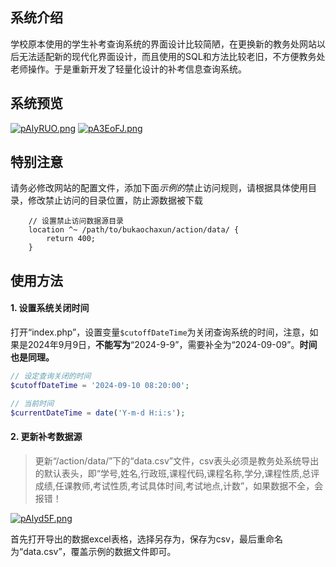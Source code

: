 ## 系统介绍

学校原本使用的学生补考查询系统的界面设计比较简陋，在更换新的教务处网站以后无法适配新的现代化界面设计，而且使用的SQL和方法比较老旧，不方便教务处老师操作。于是重新开发了轻量化设计的补考信息查询系统。

## 系统预览

[![pAlyRUO.png](https://s21.ax1x.com/2024/09/27/pAlyRUO.png)](https://imgse.com/i/pAlyRUO)
[![pA3EoFJ.png](https://s21.ax1x.com/2024/09/30/pA3EoFJ.png)](https://imgse.com/i/pA3EoFJ)

## 特别注意

请务必修改网站的配置文件，添加下面*示例的*禁止访问规则，请根据具体使用目录，修改禁止访问的目录位置，防止源数据被下载

```
    // 设置禁止访问数据源目录
    location ^~ /path/to/bukaochaxun/action/data/ {
        return 400;
    }
```

## 使用方法

#### 1. 设置系统关闭时间

打开“index.php”，设置变量`$cutoffDateTime`为关闭查询系统的时间，注意，如果是2024年9月9日，**不能写为**“2024-9-9”，需要补全为“2024-09-09”。**时间也是同理。**

``` php
// 设定查询关闭的时间
$cutoffDateTime = '2024-09-10 08:20:00';

// 当前时间
$currentDateTime = date('Y-m-d H:i:s');
```

#### 2. 更新补考数据源

> 更新“/action/data/”下的“data.csv”文件，csv表头必须是教务处系统导出的默认表头，即“学号,姓名,行政班,课程代码,课程名称,学分,课程性质,总评成绩,任课教师,考试性质,考试具体时间,考试地点,计数”，如果数据不全，会报错！

[![pAlyd5F.png](https://s21.ax1x.com/2024/09/27/pAlyd5F.png)](https://imgse.com/i/pAlyd5F)

首先打开导出的数据excel表格，选择另存为，保存为csv，最后重命名为“data.csv”，覆盖示例的数据文件即可。
